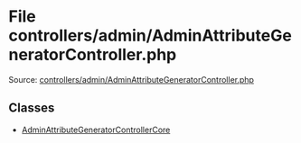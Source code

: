 File controllers/admin/AdminAttributeGeneratorController.php
=========

Source: [controllers/admin/AdminAttributeGeneratorController.php](https://github.com/PrestaShop/PrestaShop/blob/1.6.1.3/controllers/admin/AdminAttributeGeneratorController.php)


Classes
-------

* [AdminAttributeGeneratorControllerCore](class.AdminAttributeGeneratorControllerCore.md)

